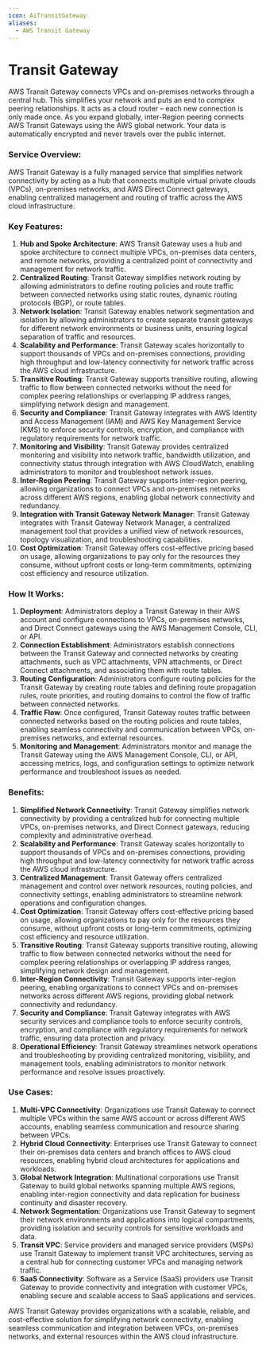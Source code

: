 ```yaml
---
icon: AiTransitGateway
aliases:
  - AWS Transit Gateway
---
```

# Transit Gateway
AWS Transit Gateway connects VPCs and on-premises networks through a central hub. This simplifies your network and puts an end to complex peering relationships. It acts as a cloud router – each new connection is only made once. As you expand globally, inter-Region peering connects AWS Transit Gateways using the AWS global network. Your data is automatically encrypted and never travels over the public internet.

### Service Overview:

AWS Transit Gateway is a fully managed service that simplifies network connectivity by acting as a hub that connects multiple virtual private clouds (VPCs), on-premises networks, and AWS Direct Connect gateways, enabling centralized management and routing of traffic across the AWS cloud infrastructure.

### Key Features:

1. **Hub and Spoke Architecture**: AWS Transit Gateway uses a hub and spoke architecture to connect multiple VPCs, on-premises data centers, and remote networks, providing a centralized point of connectivity and management for network traffic.
2. **Centralized Routing**: Transit Gateway simplifies network routing by allowing administrators to define routing policies and route traffic between connected networks using static routes, dynamic routing protocols (BGP), or route tables.
3. **Network Isolation**: Transit Gateway enables network segmentation and isolation by allowing administrators to create separate transit gateways for different network environments or business units, ensuring logical separation of traffic and resources.
4. **Scalability and Performance**: Transit Gateway scales horizontally to support thousands of VPCs and on-premises connections, providing high throughput and low-latency connectivity for network traffic across the AWS cloud infrastructure.
5. **Transitive Routing**: Transit Gateway supports transitive routing, allowing traffic to flow between connected networks without the need for complex peering relationships or overlapping IP address ranges, simplifying network design and management.
6. **Security and Compliance**: Transit Gateway integrates with AWS Identity and Access Management (IAM) and AWS Key Management Service (KMS) to enforce security controls, encryption, and compliance with regulatory requirements for network traffic.
7. **Monitoring and Visibility**: Transit Gateway provides centralized monitoring and visibility into network traffic, bandwidth utilization, and connectivity status through integration with AWS CloudWatch, enabling administrators to monitor and troubleshoot network issues.
8. **Inter-Region Peering**: Transit Gateway supports inter-region peering, allowing organizations to connect VPCs and on-premises networks across different AWS regions, enabling global network connectivity and redundancy.
9. **Integration with Transit Gateway Network Manager**: Transit Gateway integrates with Transit Gateway Network Manager, a centralized management tool that provides a unified view of network resources, topology visualization, and troubleshooting capabilities.
10. **Cost Optimization**: Transit Gateway offers cost-effective pricing based on usage, allowing organizations to pay only for the resources they consume, without upfront costs or long-term commitments, optimizing cost efficiency and resource utilization.

### How It Works:

1. **Deployment**: Administrators deploy a Transit Gateway in their AWS account and configure connections to VPCs, on-premises networks, and Direct Connect gateways using the AWS Management Console, CLI, or API.
2. **Connection Establishment**: Administrators establish connections between the Transit Gateway and connected networks by creating attachments, such as VPC attachments, VPN attachments, or Direct Connect attachments, and associating them with route tables.
3. **Routing Configuration**: Administrators configure routing policies for the Transit Gateway by creating route tables and defining route propagation rules, route priorities, and routing domains to control the flow of traffic between connected networks.
4. **Traffic Flow**: Once configured, Transit Gateway routes traffic between connected networks based on the routing policies and route tables, enabling seamless connectivity and communication between VPCs, on-premises networks, and external resources.
5. **Monitoring and Management**: Administrators monitor and manage the Transit Gateway using the AWS Management Console, CLI, or API, accessing metrics, logs, and configuration settings to optimize network performance and troubleshoot issues as needed.

### Benefits:

1. **Simplified Network Connectivity**: Transit Gateway simplifies network connectivity by providing a centralized hub for connecting multiple VPCs, on-premises networks, and Direct Connect gateways, reducing complexity and administrative overhead.
2. **Scalability and Performance**: Transit Gateway scales horizontally to support thousands of VPCs and on-premises connections, providing high throughput and low-latency connectivity for network traffic across the AWS cloud infrastructure.
3. **Centralized Management**: Transit Gateway offers centralized management and control over network resources, routing policies, and connectivity settings, enabling administrators to streamline network operations and configuration changes.
4. **Cost Optimization**: Transit Gateway offers cost-effective pricing based on usage, allowing organizations to pay only for the resources they consume, without upfront costs or long-term commitments, optimizing cost efficiency and resource utilization.
5. **Transitive Routing**: Transit Gateway supports transitive routing, allowing traffic to flow between connected networks without the need for complex peering relationships or overlapping IP address ranges, simplifying network design and management.
6. **Inter-Region Connectivity**: Transit Gateway supports inter-region peering, enabling organizations to connect VPCs and on-premises networks across different AWS regions, providing global network connectivity and redundancy.
7. **Security and Compliance**: Transit Gateway integrates with AWS security services and compliance tools to enforce security controls, encryption, and compliance with regulatory requirements for network traffic, ensuring data protection and privacy.
8. **Operational Efficiency**: Transit Gateway streamlines network operations and troubleshooting by providing centralized monitoring, visibility, and management tools, enabling administrators to monitor network performance and resolve issues proactively.

### Use Cases:

1. **Multi-VPC Connectivity**: Organizations use Transit Gateway to connect multiple VPCs within the same AWS account or across different AWS accounts, enabling seamless communication and resource sharing between VPCs.
2. **Hybrid Cloud Connectivity**: Enterprises use Transit Gateway to connect their on-premises data centers and branch offices to AWS cloud resources, enabling hybrid cloud architectures for applications and workloads.
3. **Global Network Integration**: Multinational corporations use Transit Gateway to build global networks spanning multiple AWS regions, enabling inter-region connectivity and data replication for business continuity and disaster recovery.
4. **Network Segmentation**: Organizations use Transit Gateway to segment their network environments and applications into logical compartments, providing isolation and security controls for sensitive workloads and data.
5. **Transit VPC**: Service providers and managed service providers (MSPs) use Transit Gateway to implement transit VPC architectures, serving as a central hub for connecting customer VPCs and managing network traffic.
6. **SaaS Connectivity**: Software as a Service (SaaS) providers use Transit Gateway to provide connectivity and integration with customer VPCs, enabling secure and scalable access to SaaS applications and services.

AWS Transit Gateway provides organizations with a scalable, reliable, and cost-effective solution for simplifying network connectivity, enabling seamless communication and integration between VPCs, on-premises networks, and external resources within the AWS cloud infrastructure.